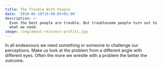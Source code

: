 ```yaml
---
title: The Trouble With People
date: '2018-06-20T16:08:05+01:00'
description: >-
  Even the best people are trouble. But troublesome people turn out to be just
  what we need.
image: /img/about-reinvest-profits.jpg
---
```

In all endeavours we need something or someone to challenge our perceptions. Make us look at the problem from a different angle with different eyes. Often the more we wrestle with a problem the better the outcome.
